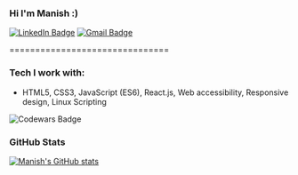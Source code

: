 ### Hi I'm Manish :)

[![LinkedIn Badge](https://img.shields.io/badge/LinkedIn-0077B5?style=for-the-badge&logo=linkedin&logoColor=white)](https://www.linkedin.com/in/manish--mehra/)
[![Gmail Badge](https://img.shields.io/badge/Gmail-D14836?style=for-the-badge&logo=gmail&logoColor=white)](mailto:manishmehra212@gmail.com)

===============================

<!-- I am a Software Developer specializing in front end web technologies. -->

<!-- - I'm based in New Delhi, India
- You can contact me at [mannyoii@protonmail.com](mailto:mannyoii@protonmail.com)
- I'm currently learning React -->

### Tech I work with:

<!-- <p>My primary skills include:</p> -->

- HTML5, CSS3, JavaScript (ES6), React.js, Web accessibility, Responsive design, Linux Scripting

![Codewars Badge](https://www.codewars.com/users/mannyoii/badges/small)

### GitHub Stats

[![Manish's GitHub stats](https://github-readme-stats.vercel.app/api?username=mannyoii)](https://github.com/mannyoii/)

